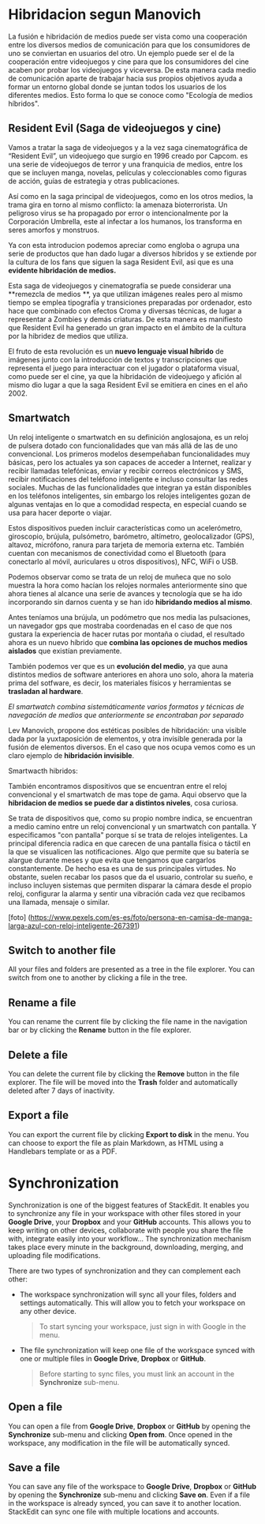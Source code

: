 ﻿# Hibridacion segun Manovich

La fusión e hibridación de medios puede ser vista como una cooperación entre los diversos medios de comunicación para que los consumidores de uno se conviertan en usuarios del otro. Un ejemplo puede ser el de la cooperación entre videojuegos y cine para que los consumidores del cine acaben por probar los videojuegos y viceversa. De esta manera cada medio de comunicación aparte de trabajar hacia sus propios objetivos ayuda a formar un entorno global donde se juntan todos los usuarios de los diferentes medios. Esto forma lo que se conoce como "Ecología de medios híbridos".


## Resident Evil (Saga de videojuegos y cine)

Vamos a tratar la saga de videojuegos y a la vez saga cinematográfica de “Resident Evil”, un videojuego que surgio en 1996 creado por Capcom. es una serie de videojuegos de terror y una franquicia de medios, entre los que se incluyen manga, novelas, películas y coleccionables como figuras de acción, guías de estrategia y otras publicaciones.

  

Así como en la saga principal de videojuegos, como en los otros medios, la trama gira en torno al mismo conflicto: la amenaza bioterrorista. Un peligroso virus se ha propagado por error o intencionalmente por la Corporación Umbrella, este al infectar a los humanos, los transforma en seres amorfos y monstruos.

  

Ya con esta introducion podemos apreciar como engloba o agrupa una serie de productos que han dado lugar a diversos hibridos y se extiende por la cultura de los fans que siguen la saga Resident Evil, asi que es una **evidente hibridación de medios.**

  

Esta saga de videojuegos y cinematografía se puede considerar una **remezcla de medios **, ya que utilizan imágenes reales pero al mismo tiempo se emplea tipografía y transiciones preparadas por ordenador, esto hace que combinado con efectos Croma y diversas técnicas, de lugar a representar a Zombies y demás criaturas. De esta manera es manifiesto que Resident Evil ha generado un gran impacto en el ámbito de la cultura por la hibridez de medios que utiliza.

  

El fruto de esta revolución es un **nuevo lenguaje visual híbrido** de imágenes junto con la introducción de textos y transcripciones que representa el juego para interactuar con el jugador o plataforma visual, como puede ser el cine, ya que la hibridación de videojuego y afición al mismo dio lugar a que la saga Resident Evil se emitiera en cines en el año 2002.



## Smartwatch 

Un reloj inteligente o smartwatch en su definición anglosajona, es un reloj de pulsera dotado con funcionalidades que van más allá de las de uno convencional. Los primeros modelos desempeñaban funcionalidades muy básicas, pero los actuales ya son capaces de acceder a Internet, realizar y recibir llamadas telefónicas, enviar y recibir correos electrónicos y SMS, recibir notificaciones del teléfono inteligente e incluso consultar las redes sociales. Muchas de las funcionalidades que integran ya están disponibles en los teléfonos inteligentes, sin embargo los relojes inteligentes gozan de algunas ventajas en lo que a comodidad respecta, en especial cuando se usa para hacer deporte o viajar.

  

Estos dispositivos pueden incluir características como un acelerómetro, giroscopio, brújula, pulsómetro, barómetro, altímetro, geolocalizador (GPS), altavoz, micrófono, ranura para tarjeta de memoria externa etc. También cuentan con mecanismos de conectividad como el Bluetooth (para conectarlo al móvil, auriculares u otros dispositivos), NFC, WiFi o USB.

  

Podemos observar como se trata de un reloj de muñeca que no solo muestra la hora como hacían los relojes normales anteriormente sino que ahora tienes al alcance una serie de avances y tecnología que se ha ido incorporando sin darnos cuenta y se han ido **hibridando medios al mismo**.

  

Antes teníamos una brújula, un podómetro que nos media las pulsaciones, un navegador gps que mostraba coordenadas en el caso de que nos gustara la experiencia de hacer rutas por montaña o ciudad, el resultado ahora es un nuevo híbrido que **combina las opciones de muchos medios aislados** que existían previamente.

  

También podemos ver que es un **evolución del medio**, ya que auna distintos medios de software anteriores en ahora uno solo, ahora la materia prima del sotfware, es decir, los materiales físicos y herramientas se **trasladan al hardware**.

  

_El smartwatch combina sistemáticamente varios formatos y técnicas de navegación de medios que anteriormente se encontraban por separado_

Lev Manovich, propone dos estéticas posibles de hibridación: una visible dada por la yuxtaposición de elementos, y otra invisible generada por la fusión de elementos diversos. En el caso que nos ocupa vemos como es un claro ejemplo de **hibridación invisible**.

  

Smartwacth hibridos:

  

También encontramos dispositivos que se encuentran entre el reloj convencional y el smartwatch de mas tope de gama. Aqui observo que la **hibridacion de medios se puede dar a distintos niveles**, cosa curiosa.

  

Se trata de dispositivos que, como su propio nombre indica, se encuentran a medio camino entre un reloj convencional y un smartwatch con pantalla. Y especificamos "con pantalla" porque sí se trata de relojes inteligentes. La principal diferencia radica en que carecen de una pantalla física o táctil en la que se visualicen las notificaciones. Algo que permite que su batería se alargue durante meses y que evita que tengamos que cargarlos constantemente. De hecho esa es una de sus principales virtudes. No obstante, suelen recabar los pasos que da el usuario, controlar su sueño, e incluso incluyen sistemas que permiten disparar la cámara desde el propio reloj, configurar la alarma y sentir una vibración cada vez que recibamos una llamada, mensaje o similar.

[foto] (https://www.pexels.com/es-es/foto/persona-en-camisa-de-manga-larga-azul-con-reloj-inteligente-267391)

## Switch to another file

All your files and folders are presented as a tree in the file explorer. You can switch from one to another by clicking a file in the tree.

## Rename a file

You can rename the current file by clicking the file name in the navigation bar or by clicking the **Rename** button in the file explorer.

## Delete a file

You can delete the current file by clicking the **Remove** button in the file explorer. The file will be moved into the **Trash** folder and automatically deleted after 7 days of inactivity.

## Export a file

You can export the current file by clicking **Export to disk** in the menu. You can choose to export the file as plain Markdown, as HTML using a Handlebars template or as a PDF.


# Synchronization

Synchronization is one of the biggest features of StackEdit. It enables you to synchronize any file in your workspace with other files stored in your **Google Drive**, your **Dropbox** and your **GitHub** accounts. This allows you to keep writing on other devices, collaborate with people you share the file with, integrate easily into your workflow... The synchronization mechanism takes place every minute in the background, downloading, merging, and uploading file modifications.

There are two types of synchronization and they can complement each other:

- The workspace synchronization will sync all your files, folders and settings automatically. This will allow you to fetch your workspace on any other device.
	> To start syncing your workspace, just sign in with Google in the menu.

- The file synchronization will keep one file of the workspace synced with one or multiple files in **Google Drive**, **Dropbox** or **GitHub**.
	> Before starting to sync files, you must link an account in the **Synchronize** sub-menu.

## Open a file

You can open a file from **Google Drive**, **Dropbox** or **GitHub** by opening the **Synchronize** sub-menu and clicking **Open from**. Once opened in the workspace, any modification in the file will be automatically synced.

## Save a file

You can save any file of the workspace to **Google Drive**, **Dropbox** or **GitHub** by opening the **Synchronize** sub-menu and clicking **Save on**. Even if a file in the workspace is already synced, you can save it to another location. StackEdit can sync one file with multiple locations and accounts.

